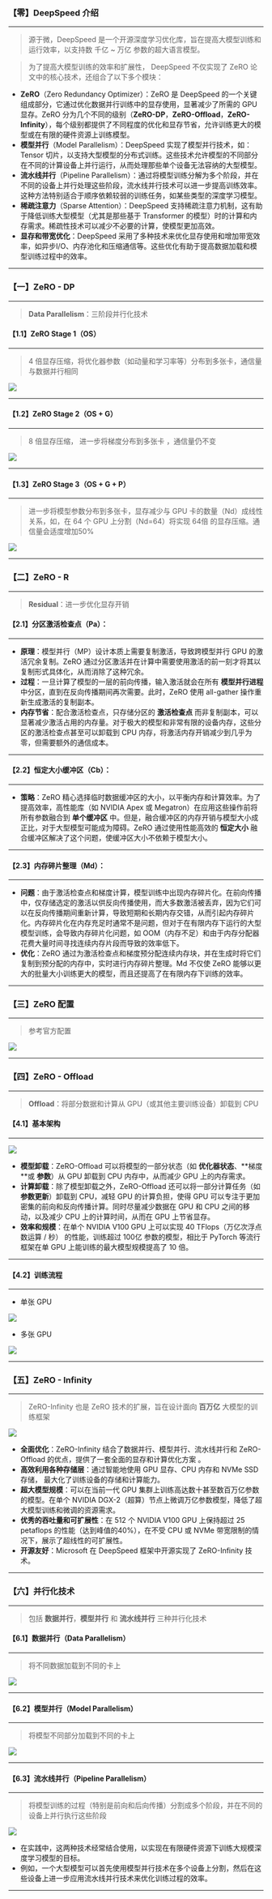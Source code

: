 ### 【零】DeepSpeed 介绍

***

> 源于微，DeepSpeed 是一个开源深度学习优化库，旨在提高大模型训练和运行效率，以支持数 千亿 ~ 万亿 参数的超大语言模型。

> 为了提高大模型训练的效率和扩展性， DeepSpeed 不仅实现了 ZeRO 论文中的核心技术，还组合了以下多个模块：

* **ZeRO**（Zero Redundancy Optimizer）：ZeRO 是 DeepSpeed 的一个关键组成部分，它通过优化数据并行训练中的显存使用，显著减少了所需的 GPU 显存。ZeRO 分为几个不同的级别（**ZeRO-DP**，**ZeRO-Offload**，**ZeRO-Infinity**），每个级别都提供了不同程度的优化和显存节省，允许训练更大的模型或在有限的硬件资源上训练模型。
* **模型并行**（Model Parallelism）：DeepSpeed 实现了模型并行技术，如：Tensor 切片，以支持大型模型的分布式训练。这些技术允许模型的不同部分在不同的计算设备上并行运行，从而处理那些单个设备无法容纳的大型模型。
* **流水线并行**（Pipeline Parallelism）：通过将模型训练分解为多个阶段，并在不同的设备上并行处理这些阶段，流水线并行技术可以进一步提高训练效率。这种方法特别适合于顺序依赖较弱的训练任务，如某些类型的深度学习模型。
* **稀疏注意力**（Sparse Attention）：DeepSpeed 支持稀疏注意力机制，这有助于降低训练大型模型（尤其是那些基于 Transformer 的模型）时的计算和内存需求。稀疏性技术可以减少不必要的计算，使模型更加高效。
* **显存和带宽优化**：DeepSpeed 采用了多种技术来优化显存使用和增加带宽效率，如异步I/O、内存池化和压缩通信等。这些优化有助于提高数据加载和模型训练过程中的效率。

***





### 【一】ZeRO - DP

***

> **Data Parallelism**：三阶段并行化技术



#### 【1.1】ZeRO Stage 1（OS）

***

> 4 倍显存压缩，将优化器参数（如动量和学习率等）分布到多张卡，通信量与数据并行相同

<img src="./images/DeepSpeed/01.jpg">

***



#### 【1.2】ZeRO Stage 2（OS + G）

***

> 8 倍显存压缩， 进一步将梯度分布到多张卡 ，通信量仍不变

<img src="./images/DeepSpeed/02.jpg">

***



#### 【1.3】ZeRO Stage 3（OS + G + P）

***

>进一步将模型参数分布到多张卡，显存减少与 GPU 卡的数量（Nd）成线性关系，如，在 64 个 GPU 上分割（Nd=64）将实现 64倍 的显存压缩。通信量会适度增加50%

<img src="./images/DeepSpeed/03.jpg">

***





### 【二】ZeRO - R

***

> **Residual**：进一步优化显存开销



#### 【2.1】分区激活检查点（Pa）：

***

* **原理**：模型并行（MP）设计本质上需要复制激活，导致跨模型并行 GPU 的激活冗余复制。ZeRO 通过分区激活并在计算中需要使用激活的前一刻才将其以复制形式具体化，从而消除了这种冗余。
* **过程**：一旦计算了模型的一层的前向传播，输入激活就会在所有 **模型并行进程** 中分区，直到在反向传播期间再次需要。此时，ZeRO 使用 all-gather 操作重新生成激活的复制副本。
* **内存节省**：配合激活检查点，只存储分区的 **激活检查点** 而非复制副本，可以显著减少激活占用的内存量。对于极大的模型和非常有限的设备内存，这些分区的激活检查点甚至可以卸载到 CPU 内存，将激活内存开销减少到几乎为零，但需要额外的通信成本。

***



#### 【2.2】恒定大小缓冲区（Cb）：

***

* **策略**：ZeRO 精心选择临时数据缓冲区的大小，以平衡内存和计算效率。为了提高效率，高性能库（如 NVIDIA Apex 或 Megatron）在应用这些操作前将所有参数融合到 **单个缓冲区** 中。但是，融合缓冲区的内存开销与模型大小成正比，对于大型模型可能成为障碍。ZeRO 通过使用性能高效的 **恒定大小** 融合缓冲区解决了这个问题，使缓冲区大小不依赖于模型大小。

***



#### 【2.3】内存碎片整理（Md）：

***

* **问题**：由于激活检查点和梯度计算，模型训练中出现内存碎片化。在前向传播中，仅存储选定的激活以供反向传播使用，而大多数激活被丢弃，因为它们可以在反向传播期间重新计算，导致短期和长期内存交错，从而引起内存碎片化。内存碎片化在内存充足时通常不是问题，但对于在有限内存下运行的大型模型训练，会导致内存碎片化问题，如 OOM（内存不足）和由于内存分配器花费大量时间寻找连续内存片段而导致的效率低下。
* **优化**：ZeRO 通过为激活检查点和梯度预分配连续内存块，并在生成时将它们复制到预分配的内存中，实时进行内存碎片整理。Md 不仅使 ZeRO 能够以更大的批量大小训练更大的模型，而且还提高了在有限内存下训练的效率。

***





### 【三】ZeRO 配置

***

> 参考官方配置

<img src="./images/DeepSpeed/04.jpg">

***





### 【四】ZeRO - Offload

***

> **Offload**：将部分数据和计算从 GPU（或其他主要训练设备）卸载到 CPU



#### 【4.1】基本架构

***

<img src="./images/DeepSpeed/05.jpg">

* **模型卸载**：ZeRO-Offload 可以将模型的一部分状态（如 **优化器状态**、**梯度 **或 **参数**）从 GPU 卸载到 CPU 内存中，从而减少 GPU 上的内存需求。
* **计算卸载**：除了模型卸载之外，ZeRO-Offload 还可以将一部分计算任务（如 **参数更新**）卸载到 CPU，减轻 GPU 的计算负担，使得 GPU 可以专注于更加密集的前向和反向传播计算。同时尽量减少数据在 GPU 和 CPU 之间的移动，以及减少 CPU 上的计算时间，从而在 GPU 上节省显存。
* **效率和规模**：在单个 NVIDIA V100 GPU 上可以实现 40 TFlops（万亿次浮点数运算 / 秒） 的性能，训练超过 100亿 参数的模型，相比于 PyTorch 等流行框架在单 GPU 上能训练的最大模型规模提高了 10 倍。

***



#### 【4.2】训练流程

***

* 单张 GPU

<img src="./images/DeepSpeed/06.jpg">

* 多张 GPU

<img src="./images/DeepSpeed/07.jpg">

***





### 【五】ZeRO - Infinity

***

> ZeRO-Infinity 也是 ZeRO 技术的扩展，旨在设计面向 **百万亿** 大模型的训练框架



<img src="./images/DeepSpeed/08.jpg">



* **全面优化**：ZeRO-Infinity 结合了数据并行、模型并行、流水线并行和 ZeRO-Offload 的优点，提供了一套全面的显存和计算优化方案 。
* **高效利用各种存储层**：通过智能地使用 GPU 显存、CPU 内存和 NVMe SSD 存储， 最大化了训练设备的存储和计算能力。
* **超大模型规模**：可以在当前一代 GPU 集群上训练高达数十甚至数百万亿参数的模型。在单个 NVIDIA DGX-2（超算）节点上微调万亿参数模型，降低了超大模型训练和微调的资源需求。
* **优秀的吞吐量和可扩展性**：在 512 个 NVIDIA V100 GPU 上保持超过 25 petaflops 的性能（达到峰值的40%），在不受 CPU 或 NVMe 带宽限制的情况下，展示了超线性的可扩展性。
* **开源友好**：Microsoft 在 DeepSpeed 框架中开源实现了 ZeRO-Infinity 技术。

***





### 【六】并行化技术

***

> 包括 **数据并行**，**模型并行** 和 **流水线并行** 三种并行化技术



#### 【6.1】数据并行（Data Parallelism）

***

> 将不同数据加载到不同的卡上

<img src="./images/DeepSpeed/09.jpg">

***



#### 【6.2】模型并行（Model Parallelism）

***

> 将模型不同部分加载到不同的卡上

<img src="./images/DeepSpeed/10.jpg">

***



#### 【6.3】流水线并行（Pipeline Parallelism）

***

> 将模型训练的过程（特别是前向和后向传播）分割成多个阶段，并在不同的设备上并行执行这些阶段



<img src="./images/DeepSpeed/11.jpg">



* 在实践中，这两种技术经常结合使用，以实现在有限硬件资源下训练大规模深度学习模型的目标。
* 例如，一个大型模型可以首先使用模型并行技术在多个设备上分割，然后在这些设备上进一步应用流水线并行技术来优化训练过程的效率。

***



